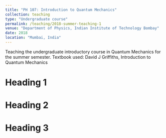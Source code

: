 ```yaml
---
title: "PH 107: Introduction to Quantum Mechanics"
collection: teaching
type: "Undergraduate course"
permalink: /teaching/2018-summer-teaching-1
venue: "Department of Physics, Indian Institute of Technology Bombay"
date: 2018
location: "Mumbai, India"
---
```


Teaching the undergraduate introductory course in Quantum Mechanics for the summer semester. Textbook used: David J Griffiths, Introduction to Quantum Mechanics 

Heading 1
======

Heading 2
======

Heading 3
======
